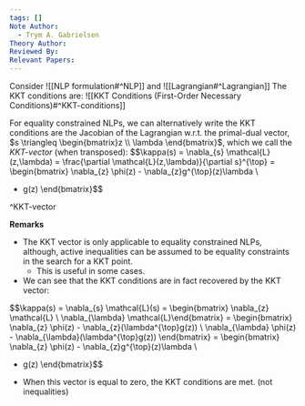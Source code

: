 ```yaml
---
tags: []
Note Author:
  - Trym A. Gabrielsen
Theory Author: 
Reviewed By: 
Relevant Papers:
---
```


Consider ![[NLP formulation#^NLP]]
and ![[Lagrangian#^Lagrangian]]
The KKT conditions are: ![[KKT Conditions (First-Order Necessary Conditions)#^KKT-conditions]]

For equality constrained NLPs, we can alternatively write the KKT conditions are the Jacobian of the Lagrangian w.r.t. the primal-dual vector, $s \triangleq \begin{bmatrix}z \\ \lambda \end{bmatrix}$, which we call the *KKT-vector* (when transposed):
$$\kappa(s) = \nabla_{s} \mathcal{L} (z,\lambda) = \frac{\partial \mathcal{L}(z,\lambda)}{\partial s}^{\top} = \begin{bmatrix}
\nabla_{z} \phi(z) - \nabla_{z}g^{\top}(z)\lambda \\
 - g(z)
\end{bmatrix}$$

^KKT-vector

**Remarks**
- The KKT vector is only applicable to equality constrained NLPs, although, active inequalities can be assumed to be equality constraints in the search for a KKT point.
	- This is useful in some cases.
- We can see that the KKT conditions are in fact recovered by the KKT vector:

$$\kappa(s) = \nabla_{s} \mathcal{L}(s) 
= \begin{bmatrix} 
\nabla_{z} \mathcal{L} \\
\nabla_{\lambda} \mathcal{L}\end{bmatrix}
= \begin{bmatrix}
\nabla_{z} \phi(z) - \nabla_{z}(\lambda^{\top}g(z)) \\
\nabla_{\lambda} \phi(z) - \nabla_{\lambda}(\lambda^{\top}g(z))
\end{bmatrix}
= \begin{bmatrix}
\nabla_{z} \phi(z) - \nabla_{z}g^{\top}(z)\lambda \\
 - g(z)
\end{bmatrix}$$

 - When this vector is equal to zero, the KKT conditions are met. (not inequalities)